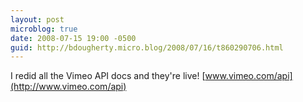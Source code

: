 ```yaml
---
layout: post
microblog: true
date: 2008-07-15 19:00 -0500
guid: http://bdougherty.micro.blog/2008/07/16/t860290706.html
---
```

I redid all the Vimeo API docs and they're live! [www.vimeo.com/api](http://www.vimeo.com/api)
